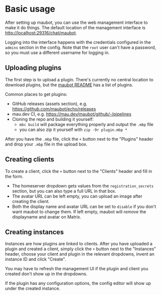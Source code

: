 # Basic usage
After setting up maubot, you can use the web management interface to make it do
things. The default location of the management interface is <http://localhost:29316/chat/maubot>.

Logging into the interface happens with the credentials configured in the
`admins` section in the config. Note that the `root` user can't have a password,
so you must use a different username for logging in.

## Uploading plugins
The first step is to upload a plugin. There's currently no central location to
download plugins, but the [maubot README](https://github.com/maubot/maubot) has
a list of plugins.

Common places to get plugins:
* GitHub releases (assets section), e.g. <https://github.com/maubot/echo/releases>
* mau.dev CI, e.g. <https://mau.dev/maubot/github/-/pipelines>
* Cloning the repo and building it yourself:
  * `mbc build` will package everything properly and output the `.mbp` file
  * you can also zip it yourself with `zip -9r plugin.mbp *`

After you have the `.mbp` file, click the `+` button next to the "Plugins"
header and drop your `.mbp` file in the upload box.

## Creating clients
To create a client, click the `+` button next to the "Clients" header and fill
in the form.

* The homeserver dropdown gets values from the `registration_secrets` section,
  but you can also type a full URL in that box.
* The avatar URL can be left empty, you can upload an image after creating the
  client.
* Both the display name and avatar URL can be set to `disable` if you don't want
  maubot to change them. If left empty, maubot will *remove* the displayname and
  avatar on Matrix.

## Creating instances
Instances are how plugins are linked to clients. After you have uploaded a
plugin and created a client, simply click the `+` button next to the "Instances"
header, choose your client and plugin in the relevant dropdowns, invent an
instance ID and click "Create".

You may have to refresh the management UI if the plugin and client you created
don't show up in the dropdowns.

If the plugin has any configuration options, the config editor will show up
under the created instance.
